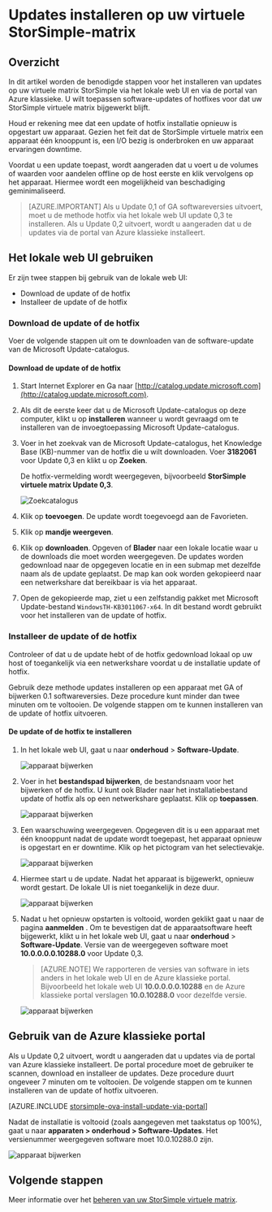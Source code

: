 <properties 
   pageTitle="Updates installeren op een virtuele matrix StorSimple | Microsoft Azure"
   description="Wordt beschreven hoe u het web StorSimple virtuele matrix UI updates met behulp van de portal en hotfix methode toepassen"
   services="storsimple"
   documentationCenter="NA"
   authors="alkohli"
   manager="carmonm"
   editor="" />
<tags 
   ms.service="storsimple"
   ms.devlang="NA"
   ms.topic="article"
   ms.tgt_pltfrm="NA"
   ms.workload="TBD"
   ms.date="09/07/2016"
   ms.author="alkohli" />

# <a name="install-updates-on-your-storsimple-virtual-array"></a>Updates installeren op uw virtuele StorSimple-matrix

## <a name="overview"></a>Overzicht

In dit artikel worden de benodigde stappen voor het installeren van updates op uw virtuele matrix StorSimple via het lokale web UI en via de portal van Azure klassieke. U wilt toepassen software-updates of hotfixes voor dat uw StorSimple virtuele matrix bijgewerkt blijft. 

Houd er rekening mee dat een update of hotfix installatie opnieuw is opgestart uw apparaat. Gezien het feit dat de StorSimple virtuele matrix een apparaat één knooppunt is, een I/O bezig is onderbroken en uw apparaat ervaringen downtime. 

Voordat u een update toepast, wordt aangeraden dat u voert u de volumes of waarden voor aandelen offline op de host eerste en klik vervolgens op het apparaat. Hiermee wordt een mogelijkheid van beschadiging geminimaliseerd.

> [AZURE.IMPORTANT] Als u Update 0,1 of GA softwareversies uitvoert, moet u de methode hotfix via het lokale web UI update 0,3 te installeren. Als u Update 0,2 uitvoert, wordt u aangeraden dat u de updates via de portal van Azure klassieke installeert.

## <a name="use-the-local-web-ui"></a>Het lokale web UI gebruiken 
 
Er zijn twee stappen bij gebruik van de lokale web UI:

- Download de update of de hotfix
- Installeer de update of de hotfix

### <a name="download-the-update-or-the-hotfix"></a>Download de update of de hotfix

Voer de volgende stappen uit om te downloaden van de software-update van de Microsoft Update-catalogus.

#### <a name="to-download-the-update-or-the-hotfix"></a>Download de update of de hotfix

1. Start Internet Explorer en Ga naar [http://catalog.update.microsoft.com](http://catalog.update.microsoft.com).

2. Als dit de eerste keer dat u de Microsoft Update-catalogus op deze computer, klikt u op **installeren** wanneer u wordt gevraagd om te installeren van de invoegtoepassing Microsoft Update-catalogus.
  
3. Voer in het zoekvak van de Microsoft Update-catalogus, het Knowledge Base (KB)-nummer van de hotfix die u wilt downloaden. Voer **3182061** voor Update 0,3 en klikt u op **Zoeken**.

    De hotfix-vermelding wordt weergegeven, bijvoorbeeld **StorSimple virtuele matrix Update 0,3**.

    ![Zoekcatalogus](./media/storsimple-ova-install-update-01/download1.png)

4. Klik op **toevoegen**. De update wordt toegevoegd aan de Favorieten.

5. Klik op **mandje weergeven**.

6. Klik op **downloaden**. Opgeven of **Blader** naar een lokale locatie waar u de downloads die moet worden weergegeven. De updates worden gedownload naar de opgegeven locatie en in een submap met dezelfde naam als de update geplaatst. De map kan ook worden gekopieerd naar een netwerkshare dat bereikbaar is via het apparaat.

7. Open de gekopieerde map, ziet u een zelfstandig pakket met Microsoft Update-bestand `WindowsTH-KB3011067-x64`. In dit bestand wordt gebruikt voor het installeren van de update of hotfix.


### <a name="install-the-update-or-the-hotfix"></a>Installeer de update of de hotfix

Controleer of dat u de update hebt of de hotfix gedownload lokaal op uw host of toegankelijk via een netwerkshare voordat u de installatie update of hotfix. 

Gebruik deze methode updates installeren op een apparaat met GA of bijwerken 0.1 softwareversies. Deze procedure kunt minder dan twee minuten om te voltooien. De volgende stappen om te kunnen installeren van de update of hotfix uitvoeren.


#### <a name="to-install-the-update-or-the-hotfix"></a>De update of de hotfix te installeren

1. In het lokale web UI, gaat u naar **onderhoud** > **Software-Update**.

    ![apparaat bijwerken](./media/storsimple-ova-install-update-01/update1m.png)

2. Voer in het **bestandspad bijwerken**, de bestandsnaam voor het bijwerken of de hotfix. U kunt ook Blader naar het installatiebestand update of hotfix als op een netwerkshare geplaatst. Klik op **toepassen**.

    ![apparaat bijwerken](./media/storsimple-ova-install-update-01/update2m.png)

3.  Een waarschuwing weergegeven. Opgegeven dit is u een apparaat met één knooppunt nadat de update wordt toegepast, het apparaat opnieuw is opgestart en er downtime. Klik op het pictogram van het selectievakje.

    ![apparaat bijwerken](./media/storsimple-ova-install-update-01/update3m.png)

4. Hiermee start u de update. Nadat het apparaat is bijgewerkt, opnieuw wordt gestart. De lokale UI is niet toegankelijk in deze duur.

    ![apparaat bijwerken](./media/storsimple-ova-install-update-01/update5m.png)

5. Nadat u het opnieuw opstarten is voltooid, worden geklikt gaat u naar de pagina **aanmelden** . Om te bevestigen dat de apparaatsoftware heeft bijgewerkt, klikt u in het lokale web UI, gaat u naar **onderhoud** > **Software-Update**. Versie van de weergegeven software moet **10.0.0.0.0.10288.0** voor Update 0,3.

    > [AZURE.NOTE] We rapporteren de versies van software in iets anders in het lokale web UI en de Azure klassieke portal. Bijvoorbeeld het lokale web UI **10.0.0.0.0.10288** en de Azure klassieke portal verslagen **10.0.10288.0** voor dezelfde versie. 

    ![apparaat bijwerken](./media/storsimple-ova-install-update-01/update6m.png)





## <a name="use-the-azure-classic-portal"></a>Gebruik van de Azure klassieke portal

Als u Update 0,2 uitvoert, wordt u aangeraden dat u updates via de portal van Azure klassieke installeert. De portal procedure moet de gebruiker te scannen, download en installeer de updates. Deze procedure duurt ongeveer 7 minuten om te voltooien. De volgende stappen om te kunnen installeren van de update of hotfix uitvoeren.

[AZURE.INCLUDE [storsimple-ova-install-update-via-portal](../../includes/storsimple-ova-install-update-via-portal.md)]

Nadat de installatie is voltooid (zoals aangegeven met taakstatus op 100%), gaat u naar **apparaten > onderhoud > Software-Updates**. Het versienummer weergegeven software moet 10.0.10288.0 zijn.

![apparaat bijwerken](./media/storsimple-ova-install-update-01/azupdate12m.png)

## <a name="next-steps"></a>Volgende stappen

Meer informatie over het [beheren van uw StorSimple virtuele matrix](storsimple-ova-web-ui-admin.md).
